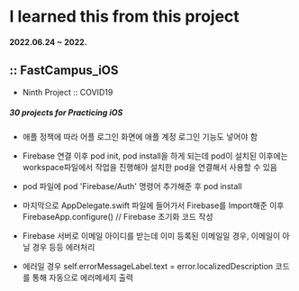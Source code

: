 # I learned this from this project
#### 2022.06.24 ~ 2022.

## :: FastCampus_iOS

- Ninth Project :: COVID19

##### 30 projects for Practicing iOS

* 애플 정책에 따라 어플 로그인 화면에 애플 계정 로그인 기능도 넣어야 함
* Firebase 연결 이후 pod init, pod install을 하게 되는데 pod이 설치된 이후에는 workspace파일에서 작업을 진행해야 설치한 pod을 연결해서 사용할 수 있음
* pod 파일에 pod 'Firebase/Auth' 명령어 추가해준 후 pod install
* 마지막으로 AppDelegate.swift 파일에 들어가서 Firebase를 Import해준 이후  
  FirebaseApp.configure() // Firebase 초기화 코드 작성

* Firebase 서버로 이메일 아이디를 받는데 이미 등록된 이메일일 경우, 이메일이 아닐 경우 등등 에러처리
* 에러일 경우 self.errorMessageLabel.text = error.localizedDescription 코드를 통해 자동으로 에러메세지 출력
